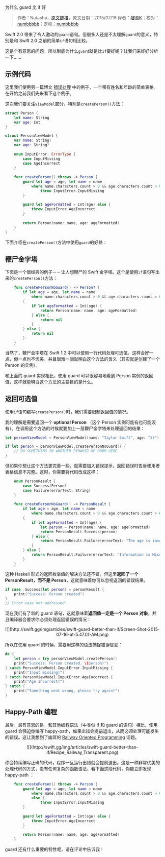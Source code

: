 为什么 guard 比 if 好

> 作者：Natasha，[原文链接](http://natashatherobot.com/swift-guard-better-than-if/)，原文日期：2015/07/16
> 译者：[靛青K](http://www.dianqk.org/)；校对：[numbbbbb](https://github.com/numbbbbb)；定稿：[numbbbbb](https://github.com/numbbbbb)
  








Swift 2.0 带来了令人激动的`guard`语句。但很多人还是不太理解`guard`的意义，特别是和 Swift 2.0 之前的简单`if`语句相比较。    

这是个有意思的问题，所以到底为什么`guard`就是比`if`要好呢？让我们来好好分析一下……    



## 示例代码   

这里我们使用另一篇博文 [错误处理](http://natashatherobot.com/swift-2-error-handling/) 中的例子，一个带有姓名和年龄的简单表格。在开始之前我们先来看下这个例子。    

这次我们要关注`viewModel`部分，特别是`createPerson()`方法：    

```swift
struct Person {
    let name: String
    var age: Int
}

struct PersonViewModel {
    var name: String?
    var age: String?
    
    enum InputError: ErrorType {
        case InputMissing
        case AgeIncorrect
    }
    
    func createPerson() throws -> Person {
        guard let age = age, let name = name
            where name.characters.count > 0 && age.characters.count > 0 else {
                throw InputError.InputMissing
        }
        
        guard let ageFormatted = Int(age) else {
            throw InputError.AgeIncorrect
        }
        
        return Person(name: name, age: ageFormatted)
    }
}
```     

下面介绍在`createPerson()`方法中使用`guard`的好处：    

## 鞭尸金字塔    

下面是一个很经典的例子－－让人想鞭尸的 Swift 金字塔。这个是使用`if`语句写出来的`createPerson()`方法：    

```swift
    func createPersonNoGuard() -> Person? {
        if let age = age, let name = name
            where name.characters.count > 0 && age.characters.count > 0
        {
            if let ageFormatted = Int(age) {
                return Person(name: name, age: ageFormatted)
            } else {
                return nil
            }
        } else {
            return nil
        }
    }
```     

当然了，鞭尸金字塔在 Swift 1.2 中可以使用一行代码处理可选值，这样会好一点，但一点也不优美，并且很难一眼就明白这个方法的含义（其实就是创建了一个 Person 的实例）。    

和上面的 guard 实现相比，使用 guard 可以很容易地看到 Person 实例的返回值，这样就能明白这个方法的主要目的是什么。

## 返回可选值    

使用`if`语句编写`createPerson()`时，我们需要限制返回值的情况。    

我的理解是需要返回一个 **optional Person** （这个 Person 实例可能有也可能没有）。在调用这个方法的时候就要加上一层鞭尸金字塔来处理返回的结果：    

```swift
let personViewModel = PersonViewModel(name: "Taylor Swift", age: "25")

if let person = personViewModel.createPersonNoGuard() {
    // DO SOMETHING IN ANOTHER PYRAMID OF DOOM HERE
}
```     

但如果你想让这个方法更完善一些，就需要加入错误提示，返回错误时告诉使用者表格信息不完整。这时，你需要将代码改成这样：    

```swift
    enum PersonResult {
        case Success(Person)
        case Failure(errorText: String)
    }
    
    func createPersonNoGuard() -> PersonResult {
        if let age = age, let name = name
            where name.characters.count > 0 && age.characters.count > 0
        {
            if let ageFormatted = Int(age) {
                let person = Person(name: name, age: ageFormatted)
                return PersonResult.Success(person)
            } else {
                return PersonResult.Failure(errorText: "The age is invalid!")
            }
        } else {
            return PersonResult.Failure(errorText: "Information is Missing!")
        }
    }
```    

这种 Haskell 形式的返回枚举值的解决方法还不错，但这里**返回了一个 PersonResult，而不是 Person**，这就意味着你可以忽视返回的错误结果。    

```swift
if case .Success(let person) = personResult {
    print("Success! Person created")
}
// Error case not addressed
```     

现在我们有了新的 guard 语句，这就意味着**返回值一定是一个 Person 对象**，并且编译器会要求你必须处理返回错误的情况：     

<center>
![](http://swift.gg/img/articles/swift-guard-better-than-if/Screen-Shot-2015-07-16-at-5.47.01-AM.png)
</center>     

所以在使用 guard 的时候，需要用这样的语法捕捉错误信息：     

```swift
do {
    let person = try personViewModel.createPerson()
    print("Success! Person created. \(person)")
} catch PersonViewModel.InputError.InputMissing {
    print("Input missing!")
} catch PersonViewModel.InputError.AgeIncorrect {
    print("Age Incorrect!")
} catch {
    print("Something went wrong, please try again!")
}
```    

## Happy-Path 编程    

最后，最有意思的是，和其他编程语法（中类似 if 和 guard 的语句）相比，使用 guard 会强迫你编写 happy-path，如果出错会提前退出，从而必须处理可能发生的错误。这让我想到了幽冥的 [Railway Oriented Programming](http://fsharpforfunandprofit.com/rop/) 话题。     

<center>
![](http://swift.gg/img/articles/swift-guard-better-than-if/Recipe_Railway_Transparent.png)
</center>    

你会持续编写正确的代码，程序一旦运行出错就会提前退出。这是一种非常优美的处理代码的方式，没有任何复杂的函数语法。看下面这段代码，你能立即发现 happy-path ：     

```swift
    func createPerson() throws -> Person {
        guard let age = age, let name = name
            where name.characters.count > 0 && age.characters.count > 0
            else {
                throw InputError.InputMissing
        }
        
        guard let ageFormatted = Int(age) else {
            throw InputError.AgeIncorrect
        }
        
        return Person(name: name, age: ageFormatted)
    }
```     

guard 还有什么重要的特性呢，请在评论中告诉我！

